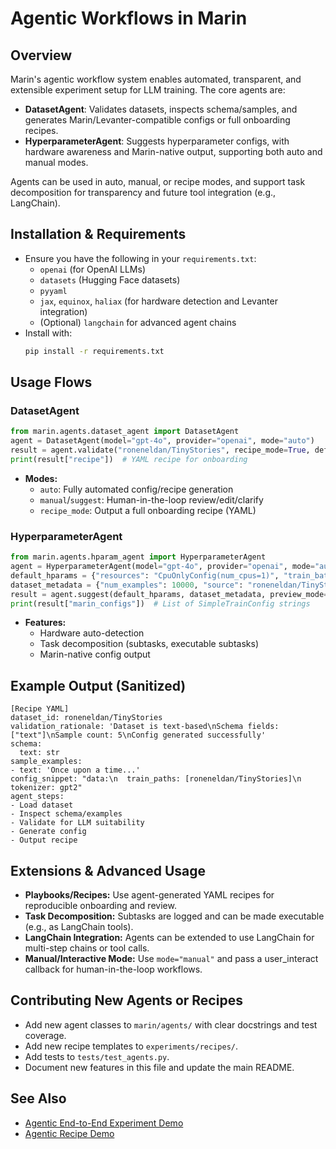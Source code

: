 # Agentic Workflows in Marin

## Overview
Marin's agentic workflow system enables automated, transparent, and extensible experiment setup for LLM training. The core agents are:
- **DatasetAgent**: Validates datasets, inspects schema/samples, and generates Marin/Levanter-compatible configs or full onboarding recipes.
- **HyperparameterAgent**: Suggests hyperparameter configs, with hardware awareness and Marin-native output, supporting both auto and manual modes.

Agents can be used in auto, manual, or recipe modes, and support task decomposition for transparency and future tool integration (e.g., LangChain).

## Installation & Requirements
- Ensure you have the following in your `requirements.txt`:
  - `openai` (for OpenAI LLMs)
  - `datasets` (Hugging Face datasets)
  - `pyyaml`
  - `jax`, `equinox`, `haliax` (for hardware detection and Levanter integration)
  - (Optional) `langchain` for advanced agent chains
- Install with:
  ```sh
  pip install -r requirements.txt
  ```

## Usage Flows
### DatasetAgent
```python
from marin.agents.dataset_agent import DatasetAgent
agent = DatasetAgent(model="gpt-4o", provider="openai", mode="auto")
result = agent.validate("roneneldan/TinyStories", recipe_mode=True, default_tokenizer="gpt2")
print(result["recipe"])  # YAML recipe for onboarding
```
- **Modes:**
  - `auto`: Fully automated config/recipe generation
  - `manual`/`suggest`: Human-in-the-loop review/edit/clarify
  - `recipe_mode`: Output a full onboarding recipe (YAML)

### HyperparameterAgent
```python
from marin.agents.hparam_agent import HyperparameterAgent
agent = HyperparameterAgent(model="gpt-4o", provider="openai", mode="auto")
default_hparams = {"resources": "CpuOnlyConfig(num_cpus=1)", "train_batch_size": 4, ...}
dataset_metadata = {"num_examples": 10000, "source": "roneneldan/TinyStories"}
result = agent.suggest(default_hparams, dataset_metadata, preview_mode=True, decompose_executable=True)
print(result["marin_configs"])  # List of SimpleTrainConfig strings
```
- **Features:**
  - Hardware auto-detection
  - Task decomposition (subtasks, executable subtasks)
  - Marin-native config output

## Example Output (Sanitized)
```
[Recipe YAML]
dataset_id: roneneldan/TinyStories
validation_rationale: 'Dataset is text-based\nSchema fields: ["text"]\nSample count: 5\nConfig generated successfully'
schema:
  text: str
sample_examples:
- text: 'Once upon a time...'
config_snippet: "data:\n  train_paths: [roneneldan/TinyStories]\n  tokenizer: gpt2"
agent_steps:
- Load dataset
- Inspect schema/examples
- Validate for LLM suitability
- Generate config
- Output recipe
```

## Extensions & Advanced Usage
- **Playbooks/Recipes:** Use agent-generated YAML recipes for reproducible onboarding and review.
- **Task Decomposition:** Subtasks are logged and can be made executable (e.g., as LangChain tools).
- **LangChain Integration:** Agents can be extended to use LangChain for multi-step chains or tool calls.
- **Manual/Interactive Mode:** Use `mode="manual"` and pass a user_interact callback for human-in-the-loop workflows.

## Contributing New Agents or Recipes
- Add new agent classes to `marin/agents/` with clear docstrings and test coverage.
- Add new recipe templates to `experiments/recipes/`.
- Add tests to `tests/test_agents.py`.
- Document new features in this file and update the main README.

## See Also
- [Agentic End-to-End Experiment Demo](../experiments/tutorials/agentic_end_to_end_experiment.py)
- [Agentic Recipe Demo](../experiments/tutorials/agentic_recipe_demo.py)
